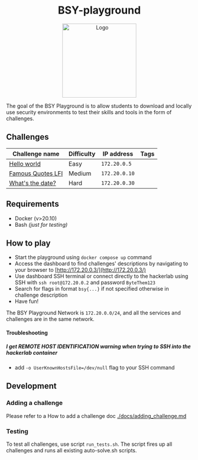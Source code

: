 <h1 align="center">BSY-playground </h1>

<p align="center">
  <img src="https://github.com/stratosphereips/BSY-playground/assets/26445918/1898de8c-840f-46a5-ad73-fca0b9b84c14" alt="Logo" width="200"/>
</p>



The goal of the BSY Playground is to allow students to download and locally use security environments to test their skills and tools in the form of challenges.

## Challenges


| Challenge name                                       | Difficulty | IP address    | Tags  |
|------------------------------------------------------|------------|---------------|-------|
| [Hello world](./challenges/hello-world/)             | Easy       | `172.20.0.5`  |       |
| [Famous Quotes LFI](./challenges/famous-quotes-lfi/) | Medium     | `172.20.0.10` |       |
| [What's the date?](./challenges/what-is-the-date/)   | Hard       | `172.20.0.30` |       |


## Requirements

* Docker (v>20.10)
* Bash _(just for testing)_

## How to play

* Start the playground using `docker compose up` command 
* Access the dashboard to find challenges' descriptions by navigating to your browser to [http://172.20.0.3/](http://172.20.0.3/)
* Use dashboard SSH terminal or connect directly to the hackerlab using SSH with `ssh root@172.20.0.2` and password `ByteThem123`
* Search for flags in format `bsy{...}` if not specified otherwise in challenge description
* Have fun!

The BSY Playground Network is `172.20.0.0/24`, and all the services and challenges are in the same network.

#### Troubleshooting

##### I get _REMOTE HOST IDENTIFICATION_ warning when trying to SSH into the hackerlab container
* add `-o UserKnownHostsFile=/dev/null` flag to your SSH command

## Development

### Adding a challenge

Please refer to a How to add a challenge doc [./docs/adding_challenge.md](./docs/adding_challenge.md)

### Testing

To test all challenges, use script `run_tests.sh`. The script fires up all challenges and runs all existing auto-solve.sh scripts.
